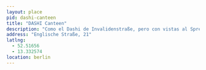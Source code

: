 ```yaml
---
layout: place
pid: dashi-canteen
title: "DASHI Canteen"
description: "Como el Dashi de Invalidenstraße, pero con vistas al Spree y con mucho más espacio. El tamago sando es lo que siempre me pido aquí."
address: "Englische Straße, 21"
latlng:
  - 52.51656
  - 13.332574
location: berlin
---
```


